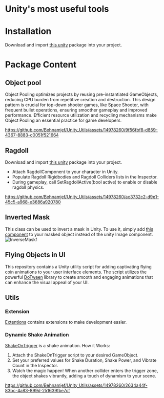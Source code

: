 # Unity's most useful tools
# Installation
Download and import [this unity](https://github.com/Behnamjef/Unity_Utils) package into your project.

# Package Content
## Object pool
Object Pooling optimizes projects by reusing pre-instantiated GameObjects, reducing CPU burden from repetitive creation and destruction. This design pattern is crucial for top-down shooter games, like Space Shooter, with frequent bullet operations, ensuring smoother gameplay and improved performance. Efficient resource utilization and recycling mechanisms make Object Pooling an essential practice for game developers.

https://github.com/Behnamjef/Unity_Utils/assets/14978260/9f56fbf8-d859-4367-8883-c0051f521664


## Ragdoll
Download and import [this unity](https://github.com/Behnamjef/Unity_Utils) package into your project.
- Attach RagdollComponent to your character in Unity.
- Populate Ragdoll Rigidbodies and Ragdoll Colliders lists in the Inspector.
- During gameplay, call SetRagdollActive(bool active) to enable or disable ragdoll physics.

https://github.com/Behnamjef/Unity_Utils/assets/14978260/ac3732c2-d9e1-45c5-a968-e3686a920780

## Inverted Mask
This class can be used to invert a mask in Unity. To use it, simply add [this component](https://github.com/Behnamjef/Unity_Utils/blob/main/InverseMask/InverseMask.cs) to your masked object instead of the unity Image component.
![InverseMask1](https://github.com/Behnamjef/Unity_Utils/assets/14978260/f602c792-1394-427f-9e3c-3e3f2cf6dc37)

## Flying Objects in UI
This repository contains a Unity utility script for adding captivating flying coin animations to your user interface elements. The script utilizes the powerful [DoTween](https://dotween.demigiant.com/) library to create smooth and engaging animations that can enhance the visual appeal of your UI.


## Utils
### Extension
[Extentions](https://github.com/Behnamjef/Unity_Utils/blob/main/Utils/Extensions.cs) contains extensions to make development easier.

### Dynamic Shake Animation 
[ShakeOnTrigger](https://github.com/Behnamjef/Unity_Utils/blob/main/Utils/ShakeOnTrigger.cs) is a shake animation.
How it Works:
1. Attach the ShakeOnTrigger script to your desired GameObject.
2. Set your preferred values for Shake Duration, Shake Power, and Vibrate Count in the Inspector.
3. Watch the magic happen! When another collider enters the trigger zone, the object shakes vibrantly, adding a touch of dynamism to your scene.

https://github.com/Behnamjef/Unity_Utils/assets/14978260/2634a44f-83bc-4a83-899d-251639fbe7cf



